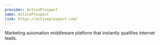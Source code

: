 ```yaml
---
provider: ActiveProspect
name: ActiveProspect
link: https://activeprospect.com/
---
```

Marketing automation middleware platform that instantly qualifies internet leads.
